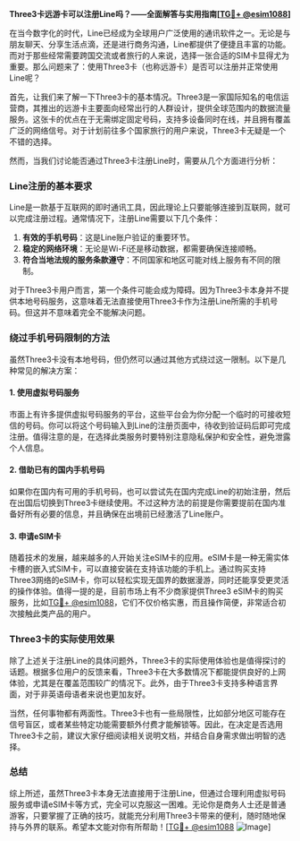 **Three3卡远游卡可以注册Line吗？——全面解答与实用指南[[TG💪+ @esim1088](https://t.me/s/esim1088)]**

在当今数字化的时代，Line已经成为全球用户广泛使用的通讯软件之一。无论是与朋友聊天、分享生活点滴，还是进行商务沟通，Line都提供了便捷且丰富的功能。而对于那些经常需要跨国交流或者旅行的人来说，选择一张合适的SIM卡显得尤为重要。那么问题来了：使用Three3卡（也称远游卡）是否可以注册并正常使用Line呢？

首先，让我们来了解一下Three3卡的基本情况。Three3是一家国际知名的电信运营商，其推出的远游卡主要面向经常出行的人群设计，提供全球范围内的数据流量服务。这张卡的优点在于无需绑定固定号码，支持多设备同时在线，并且拥有覆盖广泛的网络信号。对于计划前往多个国家旅行的用户来说，Three3卡无疑是一个不错的选择。

然而，当我们讨论能否通过Three3卡注册Line时，需要从几个方面进行分析：

### Line注册的基本要求

Line是一款基于互联网的即时通讯工具，因此理论上只要能够连接到互联网，就可以完成注册过程。通常情况下，注册Line需要以下几个条件：
1. **有效的手机号码**：这是Line账户验证的重要环节。
2. **稳定的网络环境**：无论是Wi-Fi还是移动数据，都需要确保连接顺畅。
3. **符合当地法规的服务条款遵守**：不同国家和地区可能对线上服务有不同的限制。

对于Three3卡用户而言，第一个条件可能会成为障碍。因为Three3卡本身并不提供本地号码服务，这意味着无法直接使用Three3卡作为注册Line所需的手机号码。但这并不意味着完全不能解决问题。

### 绕过手机号码限制的方法

虽然Three3卡没有本地号码，但仍然可以通过其他方式绕过这一限制。以下是几种常见的解决方案：

#### 1. 使用虚拟号码服务
市面上有许多提供虚拟号码服务的平台，这些平台会为你分配一个临时的可接收短信的号码。你可以将这个号码输入到Line的注册页面中，待收到验证码后即可完成注册。值得注意的是，在选择此类服务时要特别注意隐私保护和安全性，避免泄露个人信息。

#### 2. 借助已有的国内手机号码
如果你在国内有可用的手机号码，也可以尝试先在国内完成Line的初始注册，然后在出国后切换到Three3卡继续使用。不过这种方法的前提是你需要提前在国内准备好所有必要的信息，并且确保在出境前已经激活了Line账户。

#### 3. 申请eSIM卡
随着技术的发展，越来越多的人开始关注eSIM卡的应用。eSIM卡是一种无需实体卡槽的嵌入式SIM卡，可以直接安装在支持该功能的手机上。通过购买支持Three3网络的eSIM卡，你可以轻松实现无国界的数据漫游，同时还能享受更灵活的操作体验。值得一提的是，目前市场上有不少商家提供Three3 eSIM卡的购买服务，比如[TG💪+ @esim1088](https://t.me/s/esim1088)，它们不仅价格实惠，而且操作简便，非常适合初次接触此类产品的用户。

### Three3卡的实际使用效果

除了上述关于注册Line的具体问题外，Three3卡的实际使用体验也是值得探讨的话题。根据多位用户的反馈来看，Three3卡在大多数情况下都能提供良好的上网体验，尤其是在覆盖范围较广的情况下。此外，由于Three3卡支持多种语言界面，对于非英语母语者来说也更加友好。

当然，任何事物都有两面性。Three3卡也有一些局限性，比如部分地区可能存在信号盲区，或者某些特定功能需要额外付费才能解锁等。因此，在决定是否选用Three3卡之前，建议大家仔细阅读相关说明文档，并结合自身需求做出明智的选择。

### 总结

综上所述，虽然Three3卡本身无法直接用于注册Line，但通过合理利用虚拟号码服务或申请eSIM卡等方式，完全可以克服这一困难。无论你是商务人士还是普通游客，只要掌握了正确的技巧，就能充分利用Three3卡带来的便利，随时随地保持与外界的联系。希望本文能对你有所帮助！[[TG💪+ @esim1088](https://t.me/s/esim1088) ![Image](https://i.postimg.cc/4NQfJmqS/Snipaste-2025-05-13-00-14-12.png)]